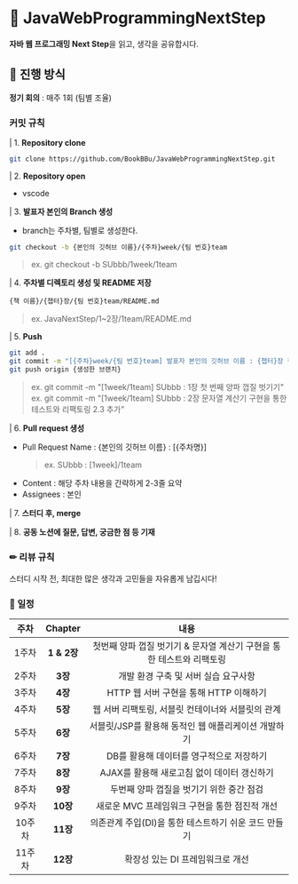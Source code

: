 # 📕 JavaWebProgrammingNextStep
**자바 웹 프로그래밍 Next Step**을 읽고, 생각을 공유합시다.

## 🚩 진행 방식
**정기 회의** : 매주 1회 (팀별 조율)

### 커밋 규칙
| 1. **Repository clone**
```bash
git clone https://github.com/BookBBu/JavaWebProgrammingNextStep.git
```

| 2. **Repository open**
- vscode

| 3. **발표자 본인의 Branch 생성**
- branch는 주차별, 팀별로 생성한다.

```bash
git checkout -b {본인의 깃허브 이름}/{주차}week/{팀 번호}team
```
> ex. git checkout -b SUbbb/1week/1team

| 4. **주차별 디렉토리 생성 및 README 저장**
```
{책 이름}/{챕터}장/{팀 번호}team/README.md
```
> ex. JavaNextStep/1~2장/1team/README.md

| 5. **Push**
```bash
git add .
git commit -m "[{주차}week/{팀 번호}team] 발표자 본인의 깃허브 이름 : {챕터}장 챕터명 또는 수정 사항"
git push origin {생성한 브랜치}
```

> ex. git commit -m "[1week/1team] SUbbb : 1장 첫 번째 양파 껍질 벗기기"
> ex. git commit -m "[1week/1team] SUbbb : 2장 문자열 계산기 구현을 통한 테스트와 리팩토링 2.3 추가"

| 6. **Pull request 생성**
- Pull Request Name : {본인의 깃허브 이름} : [{주차명}]
  > ex. SUbbb : [1week]/1team
- Content : 해당 주차 내용을 간략하게 2-3줄 요약
- Assignees : 본인

| 7. **스터디 후, merge**

| 8. **공동 노션에 질문, 답변, 궁금한 점 등 기재**

### ✏ 리뷰 규칙
스터디 시작 전, 최대한 많은 생각과 고민들을 자유롭게 남깁시다!

### 📆 일정

|주차|Chapter|내용|
|:---:|:---:|:---:|
|1주차|**1 & 2장**<br>|첫번째 양파 껍질 벗기기 & 문자열 계산기 구현을 통한 테스트와 리팩토링|
|2주차|**3장**<br>|개발 환경 구축 및 서버 실습 요구사항|
|3주차|**4장**<br>|HTTP 웹 서버 구현을 통해 HTTP 이해하기|
|4주차|**5장**<br>|웹 서버 리팩토링, 서블릿 컨테이너와 서블릿의 관계|
|5주차|**6장**<br>|서블릿/JSP를 활용해 동적인 웹 애플리케이션 개발하기|
|6주차|**7장**<br>|DB를 활용해 데이터를 영구적으로 저장하기|
|7주차|**8장**<br>|AJAX를 활용해 새로고침 없이 데이터 갱신하기|
|8주차|**9장**<br>|두번째 양파 껍질을 벗기기 위한 중간 점검|
|9주차|**10장**<br>|새로운 MVC 프레임워크 구현을 통한 점진적 개선|
|10주차|**11장**<br>|의존관계 주입(DI)을 통한 테스트하기 쉬운 코드 만들기|
|11주차|**12장**<br>|확장성 있는 DI 프레임워크로 개선|

